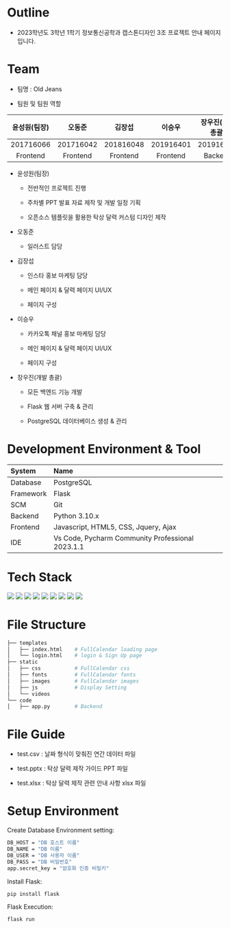 # Outline
* 2023학년도 3학년 1학기 정보통신공학과 캡스톤디자인 3조 프로젝트 안내 페이지입니다.

# Team
* 팀명 : Old Jeans
 
* 팀원 및 팀원 역할

|윤성원(팀장)|오동준|김장섭|이승우|장우진(개발 총괄)|
|:---------------------:|:---------------------:|:---------------------:|:---------------------:|:---------------------:|
|201716066|201716042|201816048|201916401|201916071|
|Frontend|Frontend|Frontend|Frontend|Backend|

* 윤성원(팀장)

  * 전반적인 프로젝트 진행 
  
  * 주차별 PPT 발표 자료 제작 및 개발 일정 기획
  
  * 오픈소스 템플릿을 활용한 탁상 달력 커스텀 디자인 제작

* 오동준
 
  * 일러스트 담당

* 김장섭

  * 인스타 홍보 마케팅 담당
  
  * 메인 페이지 & 달력 페이지 UI/UX

  * 페이지 구성

* 이승우 

  * 카카오톡 채널 홍보 마케팅 담당
  
  * 메인 페이지 & 달력 페이지 UI/UX

  * 페이지 구성

* 장우진(개발 총괄)

  * 모든 백엔드 기능 개발
  
  * Flask 웹 서버 구축 & 관리
  
  * PostgreSQL 데이터베이스 생성 & 관리

# Development Environment & Tool

|System|Name|
|:---|:---|
|Database|PostgreSQL|
|Framework|Flask|
|SCM|Git|
|Backend|Python 3.10.x|
|Frontend|Javascript, HTML5, CSS, Jquery, Ajax|
|IDE|Vs Code, Pycharm Community Professional 2023.1.1|

# Tech Stack

<div class="container">
 <img src="https://img.shields.io/badge/html5-E34F26?style=for-the-badge&logo=html5&logoColor=white"> 
 <img src="https://img.shields.io/badge/css-1572B6?style=for-the-badge&logo=css3&logoColor=white"> 
 <img src="https://img.shields.io/badge/javascript-F7DF1E?style=for-the-badge&logo=javascript&logoColor=black">
 <img src="https://img.shields.io/badge/jquery-FFCA28?style=for-the-badge&logo=jquery&logoColor=white">
 <img src="https://img.shields.io/badge/bootstrap-7952B3?style=for-the-badge&logo=bootstrap&logoColor=white">
 <img src="https://img.shields.io/badge/Python-3776AB?style=for-the-badge&logo=python&logoColor=white"> 
 <img src="https://img.shields.io/badge/PostgreSQL-003545?style=for-the-badge&logo=PostgreSQL&logoColor=white"> 
 <img src="https://img.shields.io/badge/flask-000000?style=for-the-badge&logo=flask&logoColor=white">
 <img src="https://img.shields.io/badge/github-181717?style=for-the-badge&logo=github&logoColor=white">
</div>

# File Structure

```bash
├── templates
│   ├── index.html    # FullCalendar loading page
│   └── login.html    # login & Sign Up page
├── static
│   ├── css           # FullCalendar css
│   ├── fonts         # FullCalendar fonts
│   ├── images        # FullCalendar images
│   ├── js            # Display Setting
│   └── videos        
└── code
│   ├── app.py        # Backend
``` 

# File Guide

   * test.csv : 날짜 형식이 맞춰진 연간 데이터 파일
   
   * test.pptx : 탁상 달력 제작 가이드 PPT 파일
   
   * test.xlsx : 탁상 달력 제작 관련 안내 사항 xlsx 파일

# Setup Environment

Create Database Environment setting:
```bash
DB_HOST = "DB 호스트 이름"
DB_NAME = "DB 이름"
DB_USER = "DB 사용자 이름"
DB_PASS = "DB 비밀번호"
app.secret_key = "암호화 인증 비밀키"
```

Install Flask:
```bash
pip install flask
```
Flask Execution:
```bash
flask run
```
